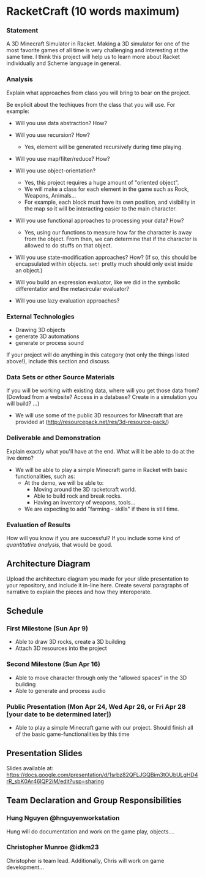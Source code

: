 # RacketCraft (10 words maximum)

### Statement
A 3D Minecraft Simulator in Racket. Making a 3D simulator for one of the most favorite games of all time is very challenging and interesting at the same time. I think this project will help us to learn more about Racket individually and Scheme language in general. 

### Analysis
Explain what approaches from class you will bring to bear on the project.

Be explicit about the techiques from the class that you will use. For example:

- Will you use data abstraction? How?
	

- Will you use recursion? How?
	+ Yes, element will be generated recursively during time playing.

- Will you use map/filter/reduce? How?
	

- Will you use object-orientation? 
	+ Yes, this project requires a huge amount of "oriented object".
	+ We will make a class for each element in the game such as Rock, Weapons, Animals...
	+ For example, each block must have its own position, and visibility in the map so it will be interacting easier to the main character.

- Will you use functional approaches to processing your data? How?
	+ Yes, using our functions to measure how far the character is away from the object. From then, we can determine that if the character is allowed to do stuffs on that object.

- Will you use state-modification approaches? How? (If so, this should be encapsulated within objects. `set!` pretty much should only exist inside an object.)

- Will you build an expression evaluator, like we did in the symbolic differentatior and the metacircular evaluator?
- Will you use lazy evaluation approaches?

### External Technologies
- Drawing 3D objects
- generate 3D automations
- generate or process sound

If your project will do anything in this category (not only the things listed above!), include this section and discuss.

### Data Sets or other Source Materials
If you will be working with existing data, where will you get those data from? (Dowload from a website? Access in a database? Create in a simulation you will build? ...)
- We will use some of the public 3D resources for Minecraft that are provided at (http://resourcepack.net/res/3d-resource-pack/)

### Deliverable and Demonstration
Explain exactly what you'll have at the end. What will it be able to do at the live demo?
- We will be able to play a simple Minecraft game in Racket with basic functionalities, such as:
	+ At the demo, we will be able to:
		+ Moving around the 3D racketcraft world.
		+ Able to build rock and break rocks. 
		+ Having an inventory of weapons, tools... 
	+ We are expecting to add "farming - skills" if there is still time.

### Evaluation of Results
How will you know if you are successful? 
If you include some kind of _quantitative analysis,_ that would be good.

## Architecture Diagram
Upload the architecture diagram you made for your slide presentation to your repository, and include it in-line here.
Create several paragraphs of narrative to explain the pieces and how they interoperate.

## Schedule
### First Milestone (Sun Apr 9)
- Able to draw 3D rocks, create a 3D building
- Attach 3D resources into the project

### Second Milestone (Sun Apr 16)
- Able to move character through only the “allowed spaces” in the 3D building
- Able to generate and process audio

### Public Presentation (Mon Apr 24, Wed Apr 26, or Fri Apr 28 [your date to be determined later])
- Able to play a simple Minecraft game with our project. Should finish all of the basic game-functionalities by this time

## Presentation Slides
Slides available at: https://docs.google.com/presentation/d/1srbz82QFLJGQBim3tOUbULgHD4rR_sbK0Ar46lQP2iM/edit?usp=sharing

## Team Declaration and Group Responsibilities
### Hung Nguyen @hnguyenworkstation
Hung will do documentation and work on the game play, objects....

### Christopher Munroe @idkm23 
Christopher is team lead. Additionally, Chris will work on game development...   